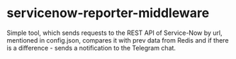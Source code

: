 # servicenow-reporter-middleware

Simple tool, which sends requests to the REST API of Service-Now by url, mentioned in config.json, compares it with prev data from Redis and if there is a difference - sends a notification to the Telegram chat.
